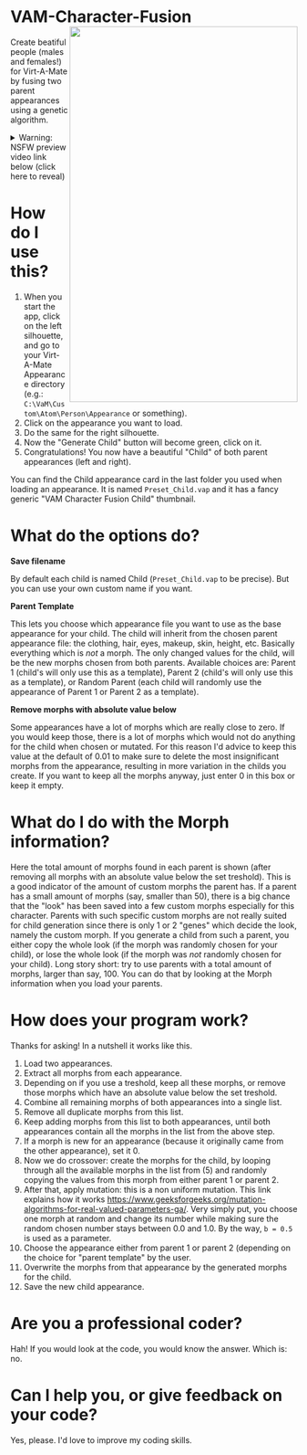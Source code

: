 # VAM-Character-Fusion <img align="right" width="400" height="658" src="https://i.imgur.com/alovBTG.png">
Create beatiful people (males and females!) for Virt-A-Mate by fusing two parent appearances using a genetic algorithm.
<details>
  <summary>Warning: NSFW preview video link below (click here to reveal)</summary>
  https://redgifs.com/ifr/awesomesuddenafricanparadiseflycatcher
</details>

# How do I use this?
1. When you start the app, click on the left silhouette, and go to your Virt-A-Mate Appearance directory (e.g.: `C:\VaM\Custom\Atom\Person\Appearance` or something).
2. Click on the appearance you want to load.
3. Do the same for the right silhouette.
4. Now the "Generate Child" button will become green, click on it.
5. Congratulations! You now have a beautiful "Child" of both parent appearances (left and right). 

You can find the Child appearance card in the last folder you used when loading an appearance. It is named `Preset_Child.vap` and it has a fancy generic "VAM Character Fusion Child" thumbnail.

# What do the options do?
**Save filename**

By default each child is named Child (`Preset_Child.vap` to be precise). But you can use your own custom name if you want.

**Parent Template**

This lets you choose which appearance file you want to use as the base appearance for your child. The child will inherit from the chosen parent appearance file: the  clothing, hair, eyes, makeup, skin, height, etc. Basically everything which is *not* a morph. The only changed values for the child, will be the new morphs chosen from both parents.
Available choices are: Parent 1 (child's will only use this as a template), Parent 2 (child's will only use this as a template), or Random Parent (each child will randomly use the appearance of Parent 1 or Parent 2 as a template).

**Remove morphs with absolute value below**

Some appearances have a lot of morphs which are really close to zero. If you would keep those, there is a lot of morphs which would not do anything for the child when chosen or mutated. For this reason I'd advice to keep this value at the default of 0.01 to make sure to delete the most insignificant morphs from the appearance, resulting in more variation in the childs you create. If you want to keep all the morphs anyway, just enter 0 in this box or keep it empty.

# What do I do with the Morph information?
Here the total amount of morphs found in each parent is shown (after removing all morphs with an absolute value below the set treshold). This is a good indicator of the amount of custom morphs the parent has. If a parent has a small amount of morphs (say, smaller than 50), there is a big chance that the "look" has been saved into a few custom morphs especially for this character. Parents with such specific custom morphs are not really suited for child generation since there is only 1 or 2 "genes" which decide the look, namely the custom morph. If you generate a child from such a parent, you either copy the whole look (if the morph was randomly chosen for your child), or lose the whole look (if the morph was *not* randomly chosen for your child). Long story short: try to use parents with a total amount of morphs, larger than say, 100. You can do that by looking at the Morph information when you load your parents.

# How does your program work?
Thanks for asking! In a nutshell it works like this.
1. Load two appearances.
2. Extract all morphs from each appearance.
3. Depending on if you use a treshold, keep all these morphs, or remove those morphs which have an absolute value below the set treshold.
4. Combine all remaining morphs of both appearances into a single list.
5. Remove all duplicate morphs from this list.
6. Keep adding morphs from this list to both appearances, until both appearances contain all the morphs in the list from the above step.
7. If a morph is new for an appearance (because it originally came from the other appearance), set it 0.
8. Now we do crossover: create the morphs for the child, by looping through all the available morphs in the list from (5) and randomly copying the values from this morph from either parent 1 or parent 2.
9. After that, apply mutation: this is a non uniform mutation. This link explains how it works https://www.geeksforgeeks.org/mutation-algorithms-for-real-valued-parameters-ga/. Very simply put, you choose one morph at random and change its number while making sure the random chosen number stays between 0.0 and 1.0. By the way, `b = 0.5` is used as a parameter.
10. Choose the appearance either from parent 1 or parent 2 (depending on the choice for "parent template" by the user.
11. Overwrite the morphs from that appearance by the generated morphs for the child.
12. Save the new child appearance.

# Are you a professional coder?
Hah! If you would look at the code, you would know the answer. Which is: no.

# Can I help you, or give feedback on your code?
Yes, please. I'd love to improve my coding skills.
